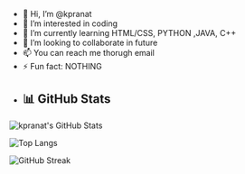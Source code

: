 - 👋 Hi, I’m @kpranat
- 👀 I’m interested in coding
- 🌱 I’m currently learning HTML/CSS, PYTHON ,JAVA, C++
- 💞️ I’m looking to collaborate in future
- 📫 You can reach me thorugh email
- ⚡ Fun fact: NOTHING
- ## 📊 GitHub Stats

![kpranat's GitHub Stats](https://github-readme-stats.vercel.app/api?username=kpranat&show_icons=true&theme=tokyonight&count_private=true)

![Top Langs](https://github-readme-stats.vercel.app/api/top-langs/?username=kpranat&layout=compact&theme=tokyonight)

![GitHub Streak](https://github-readme-streak-stats.herokuapp.com/?user=kpranat&theme=tokyonight)


<!---
kpranat/kpranat is a ✨ special ✨ repository because its `README.md` (this file) appears on your GitHub profile.
You can click the Preview link to take a look at your changes.
--->
